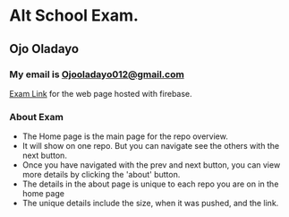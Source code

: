 # Alt School Exam.
## Ojo Oladayo
### My email is Ojooladayo012@gmail.com

[Exam Link](https://first-host-21f94.web.app/) for the web page hosted with firebase.

### About Exam
- The Home page is the main page for the repo overview.
- It will show on one repo. But you can navigate see the others with the next button.
- Once you have navigated with the prev and next button, you can view more details by clicking the 'about' button.
- The details in the about page is unique to each repo you are on in the home page
- The unique details include the size, when it was pushed, and the link.